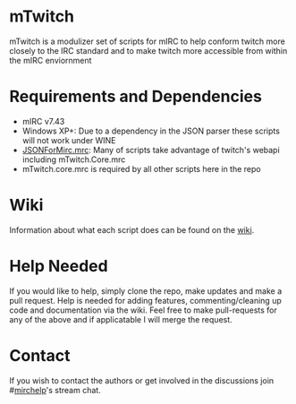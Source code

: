 # mTwitch
mTwitch is a modulizer set of scripts for mIRC to help conform twitch more closely to the IRC standard and to make twitch more accessible from within the mIRC enviornment

# Requirements and Dependencies
* mIRC v7.43
* Windows XP+: Due to a dependency in the JSON parser these scripts will not work under WINE
* [JSONForMirc.mrc](https://raw.githubusercontent.com/SReject/mTwitch/master/resources/JSONForMirc.mrc): Many of scripts take advantage of twitch's webapi including mTwitch.Core.mrc
* mTwitch.core.mrc is required by all other scripts here in the repo

# Wiki
Information about what each script does can be found on the [wiki](https://github.com/SReject/mTwitch/wiki).

# Help Needed
If you would like to help, simply clone the repo, make updates and make a pull request. Help is needed for adding features, commenting/cleaning up code and documentation via the wiki. Feel free to make pull-requests for any of the above and if applicatable I will merge the request.  

# Contact
If you wish to contact the authors or get involved in the discussions join #[mirchelp](http://twitch.tv/mirchelp)'s stream chat.


